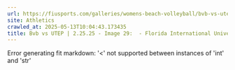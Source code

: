 ```yaml
---
url: https://fiusports.com/galleries/womens-beach-volleyball/bvb-vs-utep-2-25-25/image-29/356/62709
site: Athletics
crawled_at: 2025-05-13T10:04:43.173435
title: Bvb vs UTEP | 2.25.25 - Image 29:  - Florida International University
---
```


Error generating fit markdown: '<' not supported between instances of 'int' and 'str'
